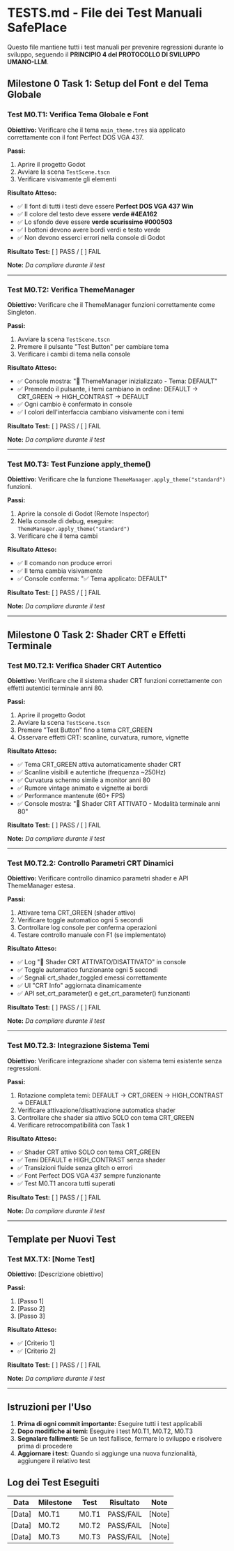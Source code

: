 # TESTS.md - File dei Test Manuali SafePlace

Questo file mantiene tutti i test manuali per prevenire regressioni durante lo sviluppo, seguendo il **PRINCIPIO 4 del PROTOCOLLO DI SVILUPPO UMANO-LLM**.

## Milestone 0 Task 1: Setup del Font e del Tema Globale

### Test M0.T1: Verifica Tema Globale e Font

**Obiettivo:** Verificare che il tema `main_theme.tres` sia applicato correttamente con il font Perfect DOS VGA 437.

**Passi:**
1. Aprire il progetto Godot
2. Avviare la scena `TestScene.tscn`
3. Verificare visivamente gli elementi

**Risultato Atteso:**
- ✅ Il font di tutti i testi deve essere **Perfect DOS VGA 437 Win**
- ✅ Il colore del testo deve essere **verde #4EA162**
- ✅ Lo sfondo deve essere **verde scurissimo #000503**
- ✅ I bottoni devono avere bordi verdi e testo verde
- ✅ Non devono esserci errori nella console di Godot

**Risultato Test:** [ ] PASS / [ ] FAIL

**Note:** _Da compilare durante il test_

---

### Test M0.T2: Verifica ThemeManager

**Obiettivo:** Verificare che il ThemeManager funzioni correttamente come Singleton.

**Passi:**
1. Avviare la scena `TestScene.tscn`
2. Premere il pulsante "Test Button" per cambiare tema
3. Verificare i cambi di tema nella console

**Risultato Atteso:**
- ✅ Console mostra: "🎨 ThemeManager inizializzato - Tema: DEFAULT"
- ✅ Premendo il pulsante, i temi cambiano in ordine: DEFAULT → CRT_GREEN → HIGH_CONTRAST → DEFAULT
- ✅ Ogni cambio è confermato in console
- ✅ I colori dell'interfaccia cambiano visivamente con i temi

**Risultato Test:** [ ] PASS / [ ] FAIL

**Note:** _Da compilare durante il test_

---

### Test M0.T3: Test Funzione apply_theme()

**Obiettivo:** Verificare che la funzione `ThemeManager.apply_theme("standard")` funzioni.

**Passi:**
1. Aprire la console di Godot (Remote Inspector)
2. Nella console di debug, eseguire: `ThemeManager.apply_theme("standard")`
3. Verificare che il tema cambi

**Risultato Atteso:**
- ✅ Il comando non produce errori
- ✅ Il tema cambia visivamente
- ✅ Console conferma: "✅ Tema applicato: DEFAULT"

**Risultato Test:** [ ] PASS / [ ] FAIL

**Note:** _Da compilare durante il test_

---

## Milestone 0 Task 2: Shader CRT e Effetti Terminale

### Test M0.T2.1: Verifica Shader CRT Autentico

**Obiettivo:** Verificare che il sistema shader CRT funzioni correttamente con effetti autentici terminale anni 80.

**Passi:**
1. Aprire il progetto Godot
2. Avviare la scena `TestScene.tscn`
3. Premere "Test Button" fino a tema CRT_GREEN
4. Osservare effetti CRT: scanline, curvatura, rumore, vignette

**Risultato Atteso:**
- ✅ Tema CRT_GREEN attiva automaticamente shader CRT
- ✅ Scanline visibili e autentiche (frequenza ~250Hz)
- ✅ Curvatura schermo simile a monitor anni 80
- ✅ Rumore vintage animato e vignette ai bordi
- ✅ Performance mantenute (60+ FPS)
- ✅ Console mostra: "🎥 Shader CRT ATTIVATO - Modalità terminale anni 80"

**Risultato Test:** [ ] PASS / [ ] FAIL

**Note:** _Da compilare durante il test_

---

### Test M0.T2.2: Controllo Parametri CRT Dinamici

**Obiettivo:** Verificare controllo dinamico parametri shader e API ThemeManager estesa.

**Passi:**
1. Attivare tema CRT_GREEN (shader attivo)
2. Verificare toggle automatico ogni 5 secondi
3. Controllare log console per conferma operazioni
4. Testare controllo manuale con F1 (se implementato)

**Risultato Atteso:**
- ✅ Log "🎥 Shader CRT ATTIVATO/DISATTIVATO" in console
- ✅ Toggle automatico funzionante ogni 5 secondi
- ✅ Segnali crt_shader_toggled emessi correttamente
- ✅ UI "CRT Info" aggiornata dinamicamente
- ✅ API set_crt_parameter() e get_crt_parameter() funzionanti

**Risultato Test:** [ ] PASS / [ ] FAIL

**Note:** _Da compilare durante il test_

---

### Test M0.T2.3: Integrazione Sistema Temi

**Obiettivo:** Verificare integrazione shader con sistema temi esistente senza regressioni.

**Passi:**
1. Rotazione completa temi: DEFAULT → CRT_GREEN → HIGH_CONTRAST → DEFAULT
2. Verificare attivazione/disattivazione automatica shader
3. Controllare che shader sia attivo SOLO con tema CRT_GREEN
4. Verificare retrocompatibilità con Task 1

**Risultato Atteso:**
- ✅ Shader CRT attivo SOLO con tema CRT_GREEN
- ✅ Temi DEFAULT e HIGH_CONTRAST senza shader
- ✅ Transizioni fluide senza glitch o errori
- ✅ Font Perfect DOS VGA 437 sempre funzionante
- ✅ Test M0.T1 ancora tutti superati

**Risultato Test:** [ ] PASS / [ ] FAIL

**Note:** _Da compilare durante il test_

---

## Template per Nuovi Test

### Test MX.TX: [Nome Test]

**Obiettivo:** [Descrizione obiettivo]

**Passi:**
1. [Passo 1]
2. [Passo 2]
3. [Passo 3]

**Risultato Atteso:**
- ✅ [Criterio 1]
- ✅ [Criterio 2]

**Risultato Test:** [ ] PASS / [ ] FAIL

**Note:** _Da compilare durante il test_

---

## Istruzioni per l'Uso

1. **Prima di ogni commit importante:** Eseguire tutti i test applicabili
2. **Dopo modifiche ai temi:** Eseguire i test M0.T1, M0.T2, M0.T3
3. **Segnalare fallimenti:** Se un test fallisce, fermare lo sviluppo e risolvere prima di procedere
4. **Aggiornare i test:** Quando si aggiunge una nuova funzionalità, aggiungere il relativo test

## Log dei Test Eseguiti

| Data | Milestone | Test | Risultato | Note |
|------|-----------|------|-----------|------|
| [Data] | M0.T1 | M0.T1 | PASS/FAIL | [Note] |
| [Data] | M0.T2 | M0.T2 | PASS/FAIL | [Note] |
| [Data] | M0.T3 | M0.T3 | PASS/FAIL | [Note] | 